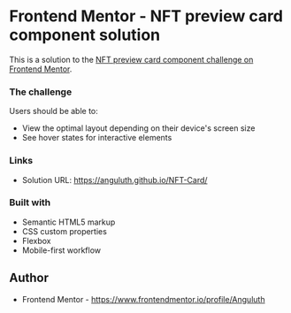 # Frontend Mentor - NFT preview card component solution

This is a solution to the [NFT preview card component challenge on Frontend Mentor](https://www.frontendmentor.io/challenges/nft-preview-card-component-SbdUL_w0U).

### The challenge

Users should be able to:

- View the optimal layout depending on their device's screen size
- See hover states for interactive elements

### Links

- Solution URL: https://anguluth.github.io/NFT-Card/

### Built with

- Semantic HTML5 markup
- CSS custom properties
- Flexbox
- Mobile-first workflow

## Author

- Frontend Mentor - https://www.frontendmentor.io/profile/Anguluth
